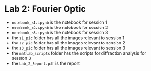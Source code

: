 # Lab 2: Fourier Optic

- `notebook_s1.ipynb` is the notebook for session 1
- `notebook_s2.ipynb` is the notebook for session 2
- `notebook_s3.ipynb` is the notebook for session 3
- the `s1_pic` folder has all the images relevant to session 1
- the `s2_pic` folder has all the images relevant to session 2
- the `s3_pic` folder has all the images relevant to session 3
- the `matlab_scripts` folder has the scripts for diffraction analysis for session 3
- the `Lab_2_Report.pdf` is the report
